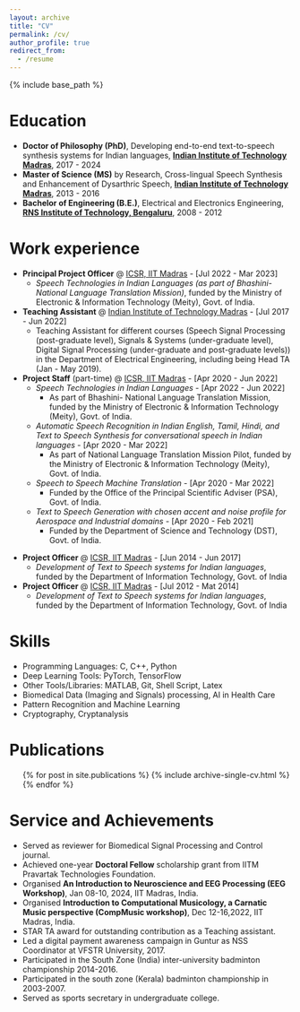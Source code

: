 ```yaml
---
layout: archive
title: "CV"
permalink: /cv/
author_profile: true
redirect_from:
  - /resume
---
```


{% include base_path %}

Education
======
* **Doctor of Philosophy (PhD)**, Developing end-to-end text-to-speech synthesis systems for Indian languages, **[Indian Institute of Technology Madras](https://www.iitm.ac.in/)**, 2017 - 2024
* **Master of Science (MS)** by Research, Cross-lingual Speech Synthesis and Enhancement of Dysarthric Speech, **[Indian Institute of Technology Madras](https://www.iitm.ac.in/)**, 2013 - 2016
* **Bachelor of Engineering (B.E.)**, Electrical and Electronics Engineering, **[RNS Institute of Technology, Bengaluru](https://www.rnsit.ac.in/)**, 2008 - 2012

Work experience
======
* **Principal Project Officer** @ [ICSR, IIT Madras](https://icandsr.iitm.ac.in/) - [Jul 2022 - Mar 2023] 
  * _Speech Technologies in Indian Languages (as part of Bhashini- National Language Translation Mission)_, funded by the Ministry of Electronic & Information Technology (Meity), Govt. of India.
* **Teaching Assistant** @ [Indian Institute of Technology Madras](https://www.iitm.ac.in) - [Jul 2017 - Jun 2022]
  * Teaching Assistant for different courses (Speech Signal Processing (post-graduate level), Signals & Systems (under-graduate level), Digital Signal Processing (under-graduate and post-graduate levels)) in the Department of Electrical Engineering, including being Head TA (Jan - May 2019).
* **Project Staff** (part-time) @ [ICSR, IIT Madras](https://icandsr.iitm.ac.in/) - [Apr 2020 - Jun 2022]
  * _Speech Technologies in Indian Languages_ - [Apr 2022 - Jun 2022]
    * As part of Bhashini- National Language Translation Mission, funded by the Ministry of Electronic & Information Technology (Meity), Govt. of India.
  * _Automatic Speech Recognition in Indian English, Tamil, Hindi, and Text to Speech Synthesis for conversational speech in Indian languages_ - [Apr 2020 - Mar 2022]
    * As part of National Language Translation Mission Pilot, funded by the Ministry of Electronic & Information Technology (Meity), Govt. of India.
  * _Speech to Speech Machine Translation_ - [Apr 2020 - Mar 2022]
    * Funded by the Office of the Principal Scientific Adviser (PSA), Govt. of India.
  * _Text to Speech Generation with chosen accent and noise profile for Aerospace and Industrial domains_ - [Apr 2020 - Feb 2021]
    * Funded by the Department of Science and Technology (DST), Govt. of India.
 <!-- * <details> <summary>Click to see the full list of projects assisted!</summary><pre> [Apr 2022 - Jun 2022] _Speech Technologies in Indian Languages (as part of Bhashini- National Language Translation Mission)_, funded by the Ministry of Electronic & Information Technology (Meity), Govt. of India. <br> [Apr 2020 - Mar 2022] _Automatic Speech Recognition in Indian English, Tamil, Hindi, and Text to Speech Synthesis for conversational speech in Indian languages (as part of National Language Translation Mission Pilot)_, funded by the Ministry of Electronic & Information Technology (Meity), Govt. of India. <br> [Apr 2020 - Mar 2022] _Speech to Speech Machine Translation_, funded by the Office of the Principal Scientific Adviser (PSA), Govt. of India. <br> [Apr 2020 - Feb 2021] _Text to Speech Generation with chosen accent and noise profile for Aerospace and Industrial domains_, funded by the Department of Science and Technology (DST), Govt. of India. </pre></details> -->
* **Project Officer** @ [ICSR, IIT Madras](https://icandsr.iitm.ac.in/) - [Jun 2014 - Jun 2017]
  * _Development of Text to Speech systems for Indian languages_, funded by the Department of Information Technology, Govt. of India
* **Project Officer** @ [ICSR, IIT Madras](https://icandsr.iitm.ac.in/) - [Jul 2012 - Mat 2014]
  * _Development of Text to Speech systems for Indian languages_, funded by the Department of Information Technology, Govt. of India

Skills
======
* Programming Languages: C, C++, Python
* Deep Learning Tools: PyTorch, TensorFlow
* Other Tools/Libraries: MATLAB, Git, Shell Script, Latex
* Biomedical Data (Imaging and Signals) processing, AI in Health Care
* Pattern Recognition and Machine Learning
* Cryptography, Cryptanalysis

Publications
======
  <ul>{% for post in site.publications %}
    {% include archive-single-cv.html %}
  {% endfor %}</ul>
  

Service and Achievements
======
* Served as reviewer for Biomedical Signal Processing and Control journal.
* Achieved one-year **Doctoral Fellow** scholarship grant from IITM Pravartak Technologies Foundation. 
* Organised **An Introduction to Neuroscience and EEG Processing (EEG Workshop)**, Jan 08-10, 2024, IIT Madras, India.
* Organised **Introduction to Computational Musicology, a Carnatic Music perspective (CompMusic workshop)**, Dec 12-16,2022, IIT Madras, India.
* STAR TA award for outstanding contribution as a Teaching assistant.
* Led a digital payment awareness campaign in Guntur as NSS Coordinator at VFSTR University, 2017.
* Participated in the South Zone (India) inter-university badminton championship 2014-2016.
* Participated in the south zone (Kerala) badminton championship in 2003-2007.
* Served as sports secretary in undergraduate college.
  
